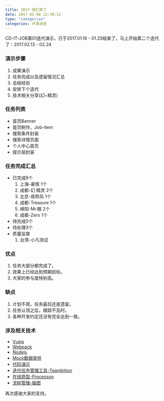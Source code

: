 ```yaml
---
title: 2017-我们来了
date: 2017-02-08 22:30:12
type: "categories"
categories: 开源消息
---
```

CD-IT-JOB第01迭代演示，已于2017.01.16 - 01.25结束了，马上开始第二个迭代了：2017.02.13 - 02.24

### 演示步骤
1. 成果演示
2. 任务完成以及遗留情况汇总
3. 总结经验
4. 安排下个迭代
5. 技术相关分享(幻~精灵)

### 任务列表

- 首页Banner
- 首页制作，Job-item
- 搜索条件封装
- 搜索详情页面
- 个人中心首页
- 提示层封装

### 任务完成汇总

- 已完成9个
    1. 上海-豪情        1个
    2. 成都-幻·精灵     2个
    3. 北京-夜聆风      1个
    4. 成都-Treasure   1个
    5. 绵阳-Mr.眠       2个
    6. 成都-Zero       1个
- 待完成0个
- 待处理3个
- 质量监督
    1. 台湾-小凡测试

### 优点

1. 任务大部分都完成了。
2. 效果上已经达到预期目标。
3. 大家的参与度特别高。

### 缺点

1. 计划不周，任务最后还是遗留。
2. 任务认领之后，跟踪不及时。
3. 各种开发约定还没有完全达到一致。

### 涉及相关技术

- [Vuejs](https://cn.vuejs.org/)
- [Webpack](https://webpack.github.io/docs/)
- [Nodejs](https://nodejs.org/zh-cn/)
- [Mock数据提供](http://mock.hstar.org/login)
- [代码演示](http://dojo.hstar.org/)
- [迭代任务管理工具-Teambition](https://www.teambition.com)
- [在线原型-Processon](https://www.processon.com/)
- [流程管理-脑图](http://naotu.baidu.com/)


再次感谢大家的支持。

